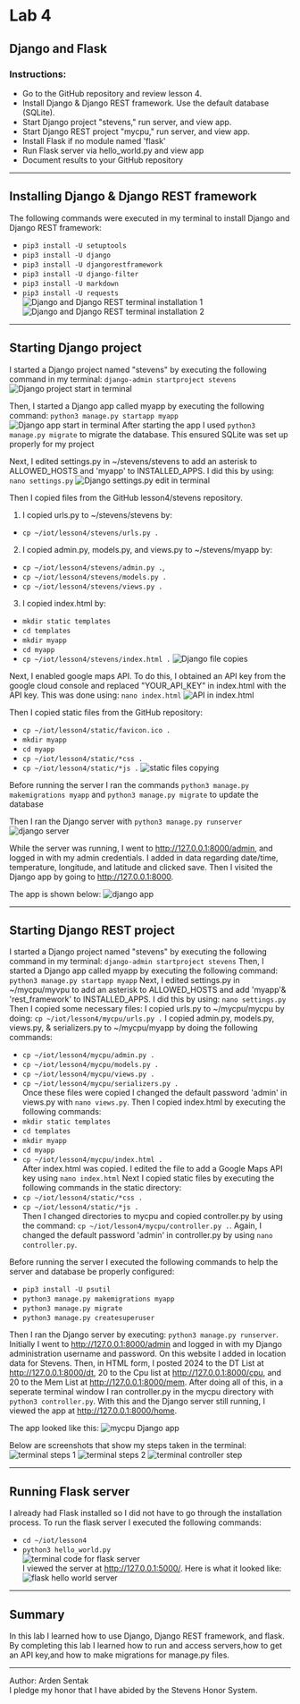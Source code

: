 # Lab 4
## Django and Flask
### Instructions: 
- Go to the GitHub repository and review lesson 4.
- Install Django & Django REST framework. Use the default database (SQLite).
- Start Django project "stevens," run server, and view app.
- Start Django REST project "mycpu," run server, and view app.
- Install Flask if no module named 'flask'
- Run Flask server via hello_world.py and view app
- Document results to your GitHub repository

--- 
## Installing Django & Django REST framework
The following commands were executed in my terminal to install Django and Django REST framework: 
- `pip3 install -U setuptools` 
- `pip3 install -U django`
- `pip3 install -U djangorestframework`
- `pip3 install -U django-filter`
- `pip3 install -U markdown`
- `pip3 install -U requests`
![Django and Django REST terminal installation 1](https://github.com/ardensentak/CPE322/blob/main/Labs/Lab4/lab4images/lab4installD1.png)
![Django and Django REST terminal installation 2](https://github.com/ardensentak/CPE322/blob/main/Labs/Lab4/lab4images/lab4installD2.png)

---
## Starting Django project
I started a Django project named "stevens" by executing the following command in my terminal:
`django-admin startproject stevens`
![Django project start in terminal](https://github.com/ardensentak/CPE322/blob/main/Labs/Lab4/lab4images/lab4projectStevens.png)

Then, I started a Django app called myapp by executing the following command:
`python3 manage.py startapp myapp`
![Django app start in terminal](https://github.com/ardensentak/CPE322/blob/main/Labs/Lab4/lab4images/lab4makeApp.png)
After starting the app I used `python3 manage.py migrate` to migrate the database. This ensured SQLite was set up properly for my project

Next, I edited settings.py in ~/stevens/stevens to add an asterisk to ALLOWED_HOSTS and 'myapp' to INSTALLED_APPS. I did this by using: `nano settings.py`
![Django settings.py edit in terminal](https://github.com/ardensentak/CPE322/blob/main/Labs/Lab4/lab4images/usednanotoeditsettings.png)

Then I copied files from the GitHub lesson4/stevens repository. 
1. I copied urls.py to ~/stevens/stevens by:
- `cp ~/iot/lesson4/stevens/urls.py .`
2. I copied admin.py, models.py, and views.py to ~/stevens/myapp by:
- `cp ~/iot/lesson4/stevens/admin.py .`, 
- `cp ~/iot/lesson4/stevens/models.py .`
- `cp ~/iot/lesson4/stevens/views.py .`
3. I copied index.html by:
 - `mkdir static templates`
- `cd templates`
- `mkdir myapp`
- `cd myapp`
- `cp ~/iot/lesson4/stevens/index.html .`
![Django file copies](https://github.com/ardensentak/CPE322/blob/main/Labs/Lab4/lab4images/cpslab4.png)

Next, I enabled google maps API. To do this, I obtained an API key from the google cloud console and replaced "YOUR_API_KEY" in index.html with the API key. This was done using: `nano index.html`
![API in index.html](https://github.com/ardensentak/CPE322/blob/main/Labs/Lab4/lab4images/APIchangeinindex.png)

Then I copied static files from the GitHub repository:
- `cp ~/iot/lesson4/static/favicon.ico .`
- `mkdir myapp`
- `cd myapp`
- `cp ~/iot/lesson4/static/*css .`
- `cp ~/iot/lesson4/static/*js .`
![static files copying](https://github.com/ardensentak/CPE322/blob/main/Labs/Lab4/lab4images/lab4cpsset2.png)

Before running the server I ran the commands `python3 manage.py makemigrations myapp` and `python3 manage.py migrate` to update the database

Then I ran the Django server with `python3 manage.py runserver`
![django server](https://github.com/ardensentak/CPE322/blob/main/Labs/Lab4/lab4images/djangoserverruncode.png)

While the server was running, I went to http://127.0.0.1:8000/admin, and logged in with my admin credentials. I added in data regarding date/time, temperature, longitude, and latitude and clicked save.
Then I visited the Django app by going to http://127.0.0.1:8000.

The app is shown below: 
![django app](https://github.com/ardensentak/CPE322/blob/main/Labs/Lab4/lab4images/IMG_9879.jpg)


---
## Starting Django REST project
I started a Django project named "stevens" by executing the following command in my terminal:
`django-admin startproject stevens`
Then, I started a Django app called myapp by executing the following command:
`python3 manage.py startapp myapp`
Next, I edited settings.py in ~/mycpu/myvpu to add an asterisk to ALLOWED_HOSTS and add 'myapp'& 'rest_framework' to INSTALLED_APPS. I did this by using: `nano settings.py`
Then I copied some necessary files:
I copied urls.py to ~/mycpu/mycpu by doing: `cp ~/iot/lesson4/mycpu/urls.py .`
I copied admin.py, models.py, views.py, & serializers.py to ~/mycpu/myapp by doing the following commands:
- `cp ~/iot/lesson4/mycpu/admin.py .`
- `cp ~/iot/lesson4/mycpu/models.py .`
- `cp ~/iot/lesson4/mycpu/views.py .`
- `cp ~/iot/lesson4/mycpu/serializers.py .` </br>
Once these files were copied I changed the default password 'admin' in views.py with `nano views.py`. Then I copied index.html by executing the following commands:
- `mkdir static templates`
- `cd templates`
- `mkdir myapp`
- `cd myapp`
- `cp ~/iot/lesson4/mycpu/index.html .` </br>
After index.html was copied. I edited the file to add a Google Maps API key using `nano index.html`
Next I copied static files by executing the following commands in the static directory:
- `cp ~/iot/lesson4/static/*css .`
- `cp ~/iot/lesson4/static/*js .` </br>
Then I changed directories to mycpu and copied controller.py by using the command: `cp ~/iot/lesson4/mycpu/controller.py .`. Again, I changed the default password 'admin' in controller.py by using `nano controller.py`.

Before running the server I executed the following commands to help the server and database be properly configured:
- `pip3 install -U psutil`
- `python3 manage.py makemigrations myapp`
- `python3 manage.py migrate`
- `python3 manage.py createsuperuser` </br>

Then I ran the Django server by executing: `python3 manage.py runserver`. Initially I went to  http://127.0.0.1:8000/admin and logged in with my Django administration username and password. On this website I added in location data for Stevens. Then, in HTML form, I posted 2024 to the DT List at http://127.0.0.1:8000/dt, 20 to the Cpu list at http://127.0.0.1:8000/cpu, and 20 to the Mem List at http://127.0.0.1:8000/mem. After doing all of this, in a seperate terminal window I ran controller.py in the mycpu directory with `python3 controller.py`. With this and the Django server still running, I viewed the app at  http://127.0.0.1:8000/home. </br>

The app looked like this: 
![mycpu Django app](https://github.com/ardensentak/CPE322/blob/main/Labs/Lab4/lab4images/cpulab4.jpg)

Below are screenshots that show my steps taken in the terminal: 
![terminal steps 1](https://github.com/ardensentak/CPE322/blob/main/Labs/Lab4/lab4images/RESTuptomigrations.png)
![terminal steps 2](https://github.com/ardensentak/CPE322/blob/main/Labs/Lab4/lab4images/RESTuptoserverrun.png)
![terminal controller step](https://github.com/ardensentak/CPE322/blob/main/Labs/Lab4/lab4images/controllerlab4.png)

---

## Running Flask server
I already had Flask installed so I did not have to go through the installation process. To run the flask server I executed the following commands:
- `cd ~/iot/lesson4`
- `python3 hello_world.py` </br>
![terminal code for flask server](https://github.com/ardensentak/CPE322/blob/main/Labs/Lab4/lab4images/hwflaskcode.png) </br>
I viewed the server at http://127.0.0.1:5000/. Here is what it looked like:
![flask hello world server](https://github.com/ardensentak/CPE322/blob/main/Labs/Lab4/lab4images/hwflaskserver.png)

---
## Summary
In this lab I learned how to use Django, Django REST framework, and flask. By completing this lab I learned how to run and access servers,how to get an API key,and how to make migrations for manage.py files.

---
Author: Arden Sentak </br>
I pledge my honor that I have abided by the Stevens Honor System.
